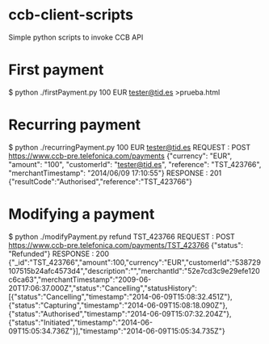 ccb-client-scripts
==================

Simple python scripts to invoke CCB API

# First payment

$ python ./firstPayment.py 100 EUR tester@tid.es >prueba.html

# Recurring payment

$ python ./recurringPayment.py 100 EUR tester@tid.es
REQUEST : POST https://www.ccb-pre.telefonica.com/payments
{"currency": "EUR", "amount": "100", "customerId": "tester@tid.es", "reference": "TST_423766", "merchantTimestamp": "2014/06/09 17:10:55"}
RESPONSE : 201
{"resultCode":"Authorised","reference":"TST_423766"}

# Modifying a payment

$ python ./modifyPayment.py refund TST_423766
REQUEST : POST https://www.ccb-pre.telefonica.com/payments/TST_423766
{"status": "Refunded"}
RESPONSE : 200
{"_id":"TST_423766","amount":100,"currency":"EUR","customerId":"538729107515b24afc4573d4","description":"","merchantId":"52e7cd3c9e29efe120c6ca63","merchantTimestamp":"2009-06-20T17:06:37.000Z","status":"Cancelling","statusHistory":[{"status":"Cancelling","timestamp":"2014-06-09T15:08:32.451Z"},{"status":"Capturing","timestamp":"2014-06-09T15:08:18.090Z"},{"status":"Authorised","timestamp":"2014-06-09T15:07:32.204Z"},{"status":"Initiated","timestamp":"2014-06-09T15:05:34.736Z"}],"timestamp":"2014-06-09T15:05:34.735Z"}

